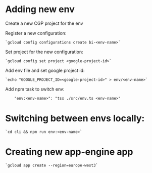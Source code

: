 # Adding new env

Create a new CGP project for the env

Register a new configuration:

    `gcloud config configurations create bi-<env-name>`

Set project for the new configuration:

    `gcloud config set project <google-project-id>`

Add env file and set google project id:

    `echo "GOOGLE_PROJECT_ID=<google-project-id>" > env/<env-name>`

Add npm task to switch env:

```
    "env:<env-name>": "tsx ./src/env.ts <env-name>"    
```

# Switching between envs locally:

    `cd cli && npm run env:<env-name>`

# Creating new app-engine app

    `gcloud app create --region=europe-west3`

